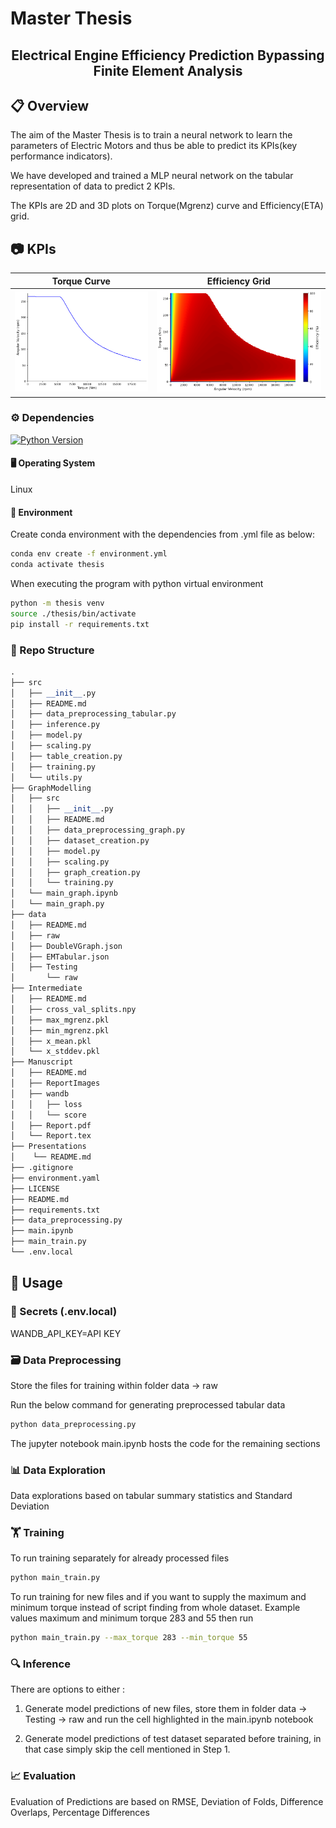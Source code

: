 # Master Thesis

<center><h2>Electrical Engine Efficiency Prediction Bypassing Finite Element Analysis</h2></center>

## 📋 Overview

The aim of the Master Thesis is to train a neural network to learn the parameters of Electric Motors and thus be able to predict its KPIs(key performance indicators). 

We have developed and trained a MLP neural network on the tabular representation of data to predict 2 KPIs. 

The KPIs are 2D and 3D plots on Torque(Mgrenz) curve and Efficiency(ETA) grid.


## 📷 KPIs

| Torque Curve                               | Efficiency Grid                             |
|--------------------------------------------|---------------------------------------------|
| <img src="Manuscript/ReportImages/TorqueCurve.png" alt="Torque Curve" width="370"/> | <img src="Manuscript/ReportImages/EfficiencyGrid.png" alt="Efficiency Grid" width="450"/> |



### ⚙️ Dependencies

[![Python Version](https://img.shields.io/badge/python-3.10.14-blue.svg)]()

#### 🖥️ Operating System

Linux

#### 🐍 Environment

Create conda environment with the dependencies from .yml file as below:

```bash
conda env create -f environment.yml
conda activate thesis
```

When executing the program with python virtual environment

```bash
python -m thesis venv
source ./thesis/bin/activate
pip install -r requirements.txt
```

### 📁 Repo Structure

```python
.
├── src
│   ├── __init__.py
│   ├── README.md   
│   ├── data_preprocessing_tabular.py
│   ├── inference.py
│   ├── model.py
│   ├── scaling.py
│   ├── table_creation.py
│   ├── training.py
│   └── utils.py
├── GraphModelling
│   ├── src
│   │   ├── __init__.py
│   │   ├── README.md 
│   │   ├── data_preprocessing_graph.py
│   │   ├── dataset_creation.py
│   │   ├── model.py
│   │   ├── scaling.py
│   │   ├── graph_creation.py
│   │   └── training.py
│   └── main_graph.ipynb  
│   └── main_graph.py
├── data
│   ├── README.md   
│   ├── raw
│   ├── DoubleVGraph.json
│   ├── EMTabular.json
│   ├── Testing
│       └── raw
├── Intermediate
│   ├── README.md
│   ├── cross_val_splits.npy
│   ├── max_mgrenz.pkl
│   ├── min_mgrenz.pkl
│   ├── x_mean.pkl
│   └── x_stddev.pkl
├── Manuscript
│   ├── README.md
│   ├── ReportImages
│   ├── wandb
│   │   ├── loss
│   │   └── score
│   ├── Report.pdf
│   └── Report.tex
├── Presentations
│    └── README.md
├── .gitignore
├── environment.yaml
├── LICENSE
├── README.md
├── requirements.txt
├── data_preprocessing.py
├── main.ipynb
├── main_train.py
└── .env.local
```

## 📖 Usage

### 🔑 Secrets (.env.local)
  
WANDB_API_KEY=API KEY

### 🗃️ Data Preprocessing

Store the files for training within folder data -> raw

Run the below command for generating preprocessed tabular data

```bash
python data_preprocessing.py
```

The jupyter notebook main.ipynb hosts the code for the remaining  sections

### 📊 Data Exploration

Data explorations based on tabular summary statistics and Standard Deviation

### 🏋️ Training

To run training separately for already processed files

```bash
python main_train.py
```

To run training for new files and if you want to supply the maximum and minimum torque instead of script finding from whole dataset.
Example values maximum and minimum torque 283 and 55 then run

```bash
python main_train.py --max_torque 283 --min_torque 55
```

### 🔍 Inference

There are options to either :

1. Generate model predictions of new files, store them in folder data -> Testing -> raw and run the cell highlighted in the main.ipynb notebook

2. Generate model predictions of test dataset separated before training, in that case simply skip the cell mentioned in Step 1.

### 📈 Evaluation

Evaluation of Predictions are based on RMSE, Deviation of Folds, Difference Overlaps, Percentage Differences